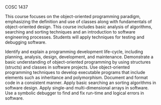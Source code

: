 COSC 1437

This course focuses on the object-oriented programming paradigm, emphasizing the definition
and use of classes along with fundamentals of object-oriented design.
This course includes basic analysis of algorithms, searching and sorting techniques
and an introduction to software engineering processes. Students will apply techniques for testing and debugging software.

Identify and explain a programming development life-cycle, including planning, analysis, design, development, and maintenance.
Demonstrate a basic understanding of object-oriented programming by using structures (structs) and classes in software projects.
Use object-oriented programming techniques to develop executable programs that include elements such as inheritance and polymorphism.
Document and format code in a consistent manner. Apply basic searching an sorting algorithms in software design.
Apply single-and multi-dimensional arrays in software. Use a symbolic debugger to find and fix run-time and logical errors in software.
